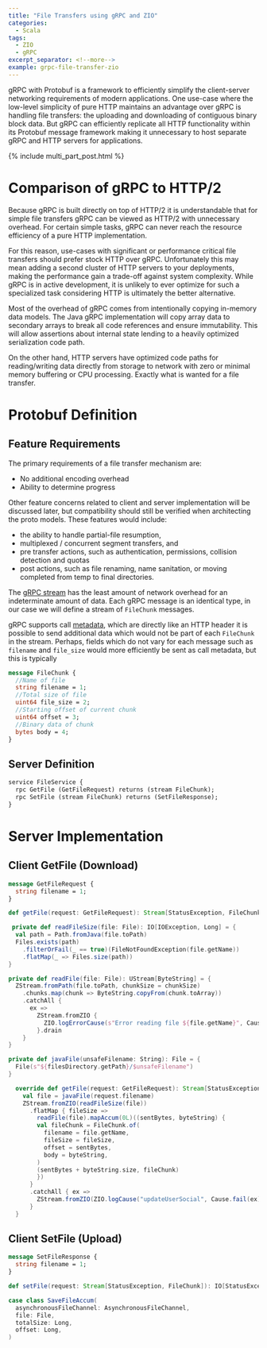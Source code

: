 ```yaml
---
title: "File Transfers using gRPC and ZIO"
categories:
  - Scala
tags:
  - ZIO
  - gRPC
excerpt_separator: <!--more-->
example: grpc-file-transfer-zio
---
```

gRPC with Protobuf is a framework to efficiently simplify the client-server networking requirements of modern 
applications. One use-case where the low-level simplicity of pure HTTP maintains an advantage over gRPC is handling file 
transfers: the uploading and downloading of contiguous binary block data. But gRPC can efficiently replicate all HTTP 
functionality within its Protobuf message framework making it unnecessary to host separate gRPC and HTTP servers for 
applications.<!--more-->  

{% include multi_part_post.html %}

# Comparison of gRPC to HTTP/2

Because gRPC is built directly on top of HTTP/2 it is understandable that for simple file transfers gRPC can be viewed 
as HTTP/2 with unnecessary overhead. For certain simple tasks, gRPC can never reach the resource efficiency of a pure 
HTTP implementation.  

For this reason, use-cases with significant or performance critical file transfers should prefer stock HTTP over 
gRPC. Unfortunately this may mean adding a second cluster of HTTP servers to your deployments, making the performance
gain a trade-off against system complexity. While gRPC is in active development, it is unlikely to ever optimize for 
such a specialized task considering HTTP is ultimately the better alternative. 

Most of the overhead of gRPC comes from intentionally copying in-memory data models. The Java gRPC implementation will 
copy array data to secondary arrays to break all code references and ensure immutability. This will allow assertions 
about internal state lending to a heavily optimized serialization code path.

On the other hand, HTTP servers have optimized code paths for reading/writing data directly from storage to network 
with zero or minimal memory buffering or CPU processing. Exactly what is wanted for a file transfer.

# Protobuf Definition

## Feature Requirements

The primary requirements of a file transfer mechanism are:
- No additional encoding overhead
- Ability to determine progress



Other feature concerns related to client and server implementation will be discussed later, but compatibility should
still be verified when architecting the proto models. These features would include:
- the ability to handle partial-file resumption, 
- multiplexed / concurrent segment transfers, and 
- pre transfer actions, such as authentication, permissions, collision detection and quotas
- post actions, such as file renaming, name sanitation, or moving completed from temp to final directories.

The [gRPC stream](https://grpc.io/docs/what-is-grpc/core-concepts/#server-streaming-rpc) has the least amount of network
overhead for an indeterminate amount of data. Each gRPC message is an identical type, in our case we will define a 
stream of `FileChunk` messages.

gRPC supports call [metadata](https://grpc.io/docs/guides/metadata/), which are directly  like an HTTP header it is possible to send additional data which would not be part of
each `FileChunk` in the stream. Perhaps, fields which do not vary for each message such as `filename` and `file_size` 
would more efficiently be sent as call metadata, but this is typically 

```protobuf
message FileChunk {
  //Name of file
  string filename = 1;
  //Total size of file
  uint64 file_size = 2;
  //Starting offset of current chunk
  uint64 offset = 3;
  //Binary data of chunk
  bytes body = 4;
}
```

## Server Definition

```protobuf
service FileService {
  rpc GetFile (GetFileRequest) returns (stream FileChunk);
  rpc SetFile (stream FileChunk) returns (SetFileResponse);
}
```
# Server Implementation

## Client GetFile (Download)

```protobuf
message GetFileRequest {
  string filename = 1;
}
```

```scala
def getFile(request: GetFileRequest): Stream[StatusException, FileChunk]
```

```scala
 private def readFileSize(file: File): IO[IOException, Long] = {
  val path = Path.fromJava(file.toPath)
  Files.exists(path)
    .filterOrFail(_ == true)(FileNotFoundException(file.getName))
    .flatMap(_ => Files.size(path))
}
```

```scala
private def readFile(file: File): UStream[ByteString] = {
  ZStream.fromPath(file.toPath, chunkSize = chunkSize)
    .chunks.map(chunk => ByteString.copyFrom(chunk.toArray))
    .catchAll { 
      ex => 
        ZStream.fromZIO {
          ZIO.logErrorCause(s"Error reading file ${file.getName}", Cause.fail(ex))
        }.drain
    }
}
```

```scala
private def javaFile(unsafeFilename: String): File = {
  File(s"${filesDirectory.getPath}/$unsafeFilename")
}
```

```scala
  override def getFile(request: GetFileRequest): Stream[StatusException, FileChunk] = {
    val file = javaFile(request.filename)
    ZStream.fromZIO(readFileSize(file))
      .flatMap { fileSize =>
        readFile(file).mapAccum(0L)((sentBytes, byteString) {
        val fileChunk = FileChunk.of(
          filename = file.getName,
          fileSize = fileSize,
          offset = sentBytes,
          body = byteString,
        )
        (sentBytes + byteString.size, fileChunk)
        })
      }
      .catchAll { ex =>
        ZStream.fromZIO(ZIO.logCause("updateUserSocial", Cause.fail(ex)).flatMap(_ => ZIO.fail(StatusException(io.grpc.Status.fromThrowable(ex)))))
      }
  }
```

## Client SetFile (Upload)

```protobuf
message SetFileResponse {
  string filename = 1;
}
```

```scala
def setFile(request: Stream[StatusException, FileChunk]): IO[StatusException, SetFileResponse]
```

```scala
case class SaveFileAccum(
  asynchronousFileChannel: AsynchronousFileChannel,
  file: File,
  totalSize: Long,
  offset: Long,
)
```